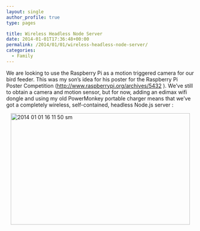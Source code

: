 ```yaml
---
layout: single
author_profile: true
type: pages

title: Wireless Headless Node Server
date: 2014-01-01T17:36:48+00:00
permalink: /2014/01/01/wireless-headless-node-server/
categories:
  - Family
---
```

We are looking to use the Raspberry Pi as a motion triggered camera for our bird feeder. This was my son’s idea for his poster for the Raspberry Pi Poster Competition (<http://www.raspberrypi.org/archives/5432> ). We’ve still to obtain a camera and motion sensor, but for now, adding an edimax wifi dongle and using my old PowerMonkey portable charger means that we’ve got a completely wireless, self-contained, headless Node.js server :

<img style="display: block; margin-left: auto; margin-right: auto; border: 0px;" title="2014-01-01 16.11.50 _sm.jpg" alt="2014 01 01 16 11 50  sm" src="http://ox10.it/allbs/wp-content/uploads/2014/01/2014-01-01-16.11.50-_sm.jpg" width="480" height="298" border="0" />
